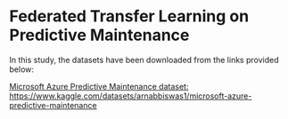 # Federated Transfer Learning on Predictive Maintenance

In this study, the datasets have been downloaded from the links provided below:

<u> Microsoft Azure Predictive Maintenance dataset: <u> https://www.kaggle.com/datasets/arnabbiswas1/microsoft-azure-predictive-maintenance
